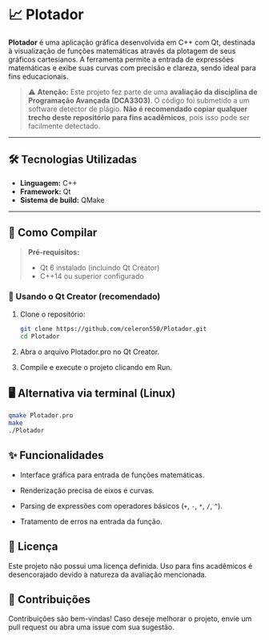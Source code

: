 # 📈 Plotador

**Plotador** é uma aplicação gráfica desenvolvida em C++ com Qt, destinada à visualização de funções matemáticas através da plotagem de seus gráficos cartesianos. A ferramenta permite a entrada de expressões matemáticas e exibe suas curvas com precisão e clareza, sendo ideal para fins educacionais.

> ⚠️ **Atenção:** Este projeto fez parte de uma **avaliação da disciplina de Programação Avançada (DCA3303)**. O código foi submetido a um software detector de plágio. **Não é recomendado copiar qualquer trecho deste repositório para fins acadêmicos**, pois isso pode ser facilmente detectado.

---

## 🛠️ Tecnologias Utilizadas

- **Linguagem:** C++
- **Framework:** Qt 
- **Sistema de build:** QMake

---


## 🚀 Como Compilar

> **Pré-requisitos:**
> - Qt 6 instalado (incluindo Qt Creator)
> - C++14 ou superior configurado

### 🔧 Usando o Qt Creator (recomendado)

1. Clone o repositório:
   ```bash
   git clone https://github.com/celeron550/Plotador.git
   cd Plotador
    ```
2. Abra o arquivo Plotador.pro no Qt Creator.

3. Compile e execute o projeto clicando em Run.
## 🖥️ Alternativa via terminal (Linux)

```bash
qmake Plotador.pro
make
./Plotador
```
## ✨ Funcionalidades
- Interface gráfica para entrada de funções matemáticas.

- Renderização precisa de eixos e curvas.

- Parsing de expressões com operadores básicos (`+`, `-`, `*`, `/`, `^`).

- Tratamento de erros na entrada da função.

## 📄 Licença
Este projeto não possui uma licença definida. Uso para fins acadêmicos é desencorajado devido à natureza da avaliação mencionada.

## 🤝 Contribuições
Contribuições são bem-vindas! Caso deseje melhorar o projeto, envie um pull request ou abra uma issue com sua sugestão.
